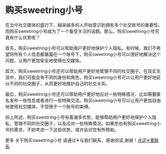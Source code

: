 # 购买sweetring小号

在当今社交媒体的盛行下，越来越多的人开始意识到拥有多个社交账号的重要性。而购买sweetring小号成为了一个备受关注的话题。那么，购买sweetring小号究竟有什么优势呢？

首先，购买sweetring小号可以帮助用户更好地保护个人隐私。有时候，我们不希望将所有个人信息都暴露在一个账号下，购买sweetring小号可以很好地解决这个问题，让用户更加安全地使用社交媒体。

其次，购买sweetring小号还可以帮助用户更好地管理不同的社交圈子。在现实生活中，我们可能会有不同的身份和角色，购买sweetring小号可以让用户更好地区分不同的社交圈子，从而更好地维护自己的社交关系。

最后，购买sweetring小号还可以帮助用户更好地应对一些特殊情况，比如需要匿名发布一些信息或者进行一些特殊交流。购买sweetring小号可以让用户更加自由地使用社交媒体，不受限于一个账号的束缚。

综上所述，购买sweetring小号有着诸多优势，能够帮助用户更好地保护个人隐私，管理不同的社交圈子，以及应对一些特殊情况。如果您也有购买sweetring小号的需求，不妨考虑一下这些优势，或许会对您有所帮助。

更多 关于购买sweetring小号 请通过✈与我们联系，感谢阅读,谢谢！[点这✈里联系](https://b.k02.cc)